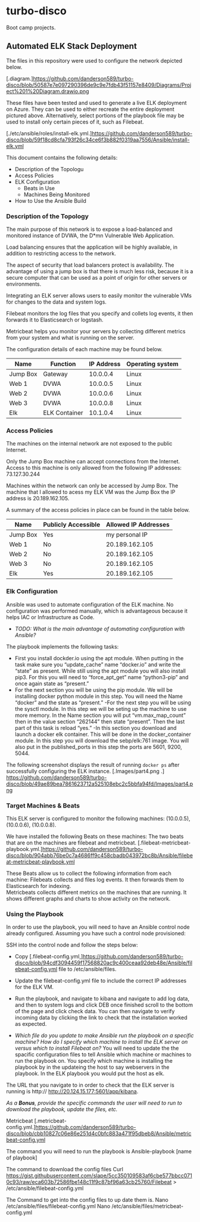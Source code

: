 # turbo-disco
Boot camp projects. 
## Automated ELK Stack Deployment

The files in this repository were used to configure the network depicted below.

[.diagram.]https://github.com/danderson589/turbo-disco/blob/50587e7e097290396de9c9e7fdb43f51157e8409/Diagrams/Project%201%20Diagram.drawio.png

These files have been tested and used to generate a live ELK deployment on Azure. They can be used to either recreate the entire deployment pictured above. Alternatively, select portions of the playbook file may be used to install only certain pieces of it, such as Filebeat.

[./etc/ansible/roles/install-elk.yml.]https://github.com/danderson589/turbo-disco/blob/59f18cd8cfa793f26c34ce6f3b882f0319aa7556/Ansible/install-elk.yml

This document contains the following details:
- Description of the Topologu
- Access Policies
- ELK Configuration
  - Beats in Use
  - Machines Being Monitored
- How to Use the Ansible Build

### Description of the Topology

The main purpose of this network is to expose a load-balanced and monitored instance of DVWA, the D*mn Vulnerable Web Application.

Load balancing ensures that the application will be highly available, in addition to restricting access to the network.

The aspect of security that load balancers protect is availability. The advantage of using a jump box is that there is much less risk, because it is a secure computer that can be used as a point of origin for other servers or environments. 

Integrating an ELK server allows users to easily monitor the vulnerable VMs for changes to the data and system logs.

Filebeat monitors the log files that you specify and collets log events, it then forwards it to Elasticsearch or logstash. 

Metricbeat helps you monitor your servers by collecting different metrics from your system and what is running on the server. 

The configuration details of each machine may be found below.

| Name     | Function      | IP Address | Operating system |
|----------|---------------|------------|------------------|
| Jump Box | Gateway       | 10.0.0.4   | Linux            |
| Web 1    | DVWA          | 10.0.0.5   | Linux            |
| Web 2    | DVWA          | 10.0.0.6   | Linux            |
| Web 3    | DVWA          | 10.0.0.8   | Linux            |
| Elk      | ELK Container | 10.1.0.4   | Linux            |


### Access Policies

The machines on the internal network are not exposed to the public Internet. 

Only the Jump Box machine can accept connections from the Internet. Access to this machine is only allowed from the following IP addresses:
73.127.30.244

Machines within the network can only be accessed by Jump Box.
The machine that I allowed to acess my ELK VM was the Jump Box the IP address is 20.189.162.105.

A summary of the access policies in place can be found in the table below.

| Name     	| Publicly Accessible 	| Allowed IP Addresses |
|----------	|---------------------	|----------------------|
| Jump Box 	| Yes                  	| my personal IP       |
| Web 1    	| No                  	| 20.189.162.105       |
| Web 2    	| No                  	| 20.189.162.105       |
| Web 3    	| No                  	| 20.189.162.105       |
| Elk      	| Yes                 	| 20.189.162.105       |

### Elk Configuration

Ansible was used to automate configuration of the ELK machine. No configuration was performed manually, which is advantageous because it helps IAC or Infrastructure as Code. 
- _TODO: What is the main advantage of automating configuration with Ansible?_

The playbook implements the following tasks:
- First you install dockder.io using the apt module. When putting in the task make sure you “update_cache” name “docker.io” and write the “state” as present. While still using the apt module you will also install pip3. For this you will need to “force_apt_get” name “python3-pip” and once again state as “present.” 
- For the next section you will be using the pip module.  We will be installing docker python module in this step. You will need the Name “docker” and the state as “present.”
-For the next step you will be using the sysctl module.  In this step we will be seting up the machine to use more memory.  In the Name section you will put “vm.max_map_count” then in the value section “262144” then state “present”.  Then the last part of this task is reload “yes.”
-In this section you download and launch a docker elk container.  This will be done in the docker_container module.  In this step you will download the sebp/elk:761 image.  You will also put in the published_ports in this step the ports are 5601, 9200, 5044.  

The following screenshot displays the result of running `docker ps` after successfully configuring the ELK instance.
[.Images/part4.png .]
https://github.com/danderson589/turbo-disco/blob/49ae89bea7861623712a525108ebc2c5bbfa94fd/Images/part4.png
 
### Target Machines & Beats

This ELK server is configured to monitor the following machines:
 (10.0.0.5), (10.0.0.6), (10.0.0.8).

We have installed the following Beats on these machines:
The two beats that are on the machines are filebeat and metricbeat. 
[.filebeat-metricbeat-playbook.yml.]https://github.com/danderson589/turbo-disco/blob/904abb76be0c7a4686ff9c458cbadb043972bc8b/Ansible/filebeat-metricbeat-playbook.yml

These Beats allow us to collect the following information from each machine:
Filebeats collects and files log events. It then forwards them to Elasticsearch for indexing.  
Metricbeats collects different metrics on the machines that are running. It shows different graphs and charts to show activity on the network.

### Using the Playbook

In order to use the playbook, you will need to have an Ansible control node already configured. Assuming you have such a control node provisioned: 

SSH into the control node and follow the steps below:
- Copy [.filebeat-config.yml,]https://github.com/danderson589/turbo-disco/blob/94cdf3094459f17568820ac9c400ceaa92deb48e/Ansible/filebeat-config.yml file to /etc/ansible/files.
- Update the filebeat-config.yml file to include the correct IP addresses for the ELK VM. 
- Run the playbook, and navigate to kibana and navigate to add log data, and then to system logs and click DEB once finished scroll to the bottom of the page and click check data.  You can then navigate to verify incoming data by clicking the link to check that the installation worked as expected.

- _Which file do you update to make Ansible run the playbook on a specific machine? How do I specify which machine to install the ELK server on versus which to install Filebeat on?_
You will need to update the the spacific configuration files to tell Ansible which machine or machines to run the playbook on.  You specify which machine is installing the playbook by in the updateing the host to say webservers in the playbook.  In the ELK playbook you would put the host as elk. 

The URL that you navigate to in order to check that the ELK server is running is http://<yourelkvmpublicIP> http://20.124.15.177:5601/app/kibana.

_As a **Bonus**, provide the specific commands the user will need to run to download the playbook, update the files, etc._
  
 Metricbeat
  [.metricbeat-config.yml.]https://github.com/danderson589/turbo-disco/blob/cbb10827c06e86e251d4c0bfc883a471f95dbeb8/Ansible/metricbeat-config.yml

The command you will need to run the playbook is
Ansible-playbook [name of playbook]

The command to download the config files
Curl https://gist.githubusercontent.com/slape/5cc350109583af6cbe577bbcc0710c93/raw/eca603b72586fbe148c11f9c87bf96a63cb25760/Filebeat > /etc/ansible/filebeat-config.yml

The Command to get into the config files to up date them is.
Nano /etc/ansible/files/filebeat-config.yml
Nano /etc/ansible/files/metricbeat-config.yml
